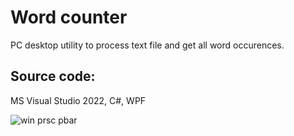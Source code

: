 # Word counter
PC desktop utility to process text file and get all word occurences.

Source code:
-------------
MS Visual Studio 2022, C#, WPF

![win prsc pbar](https://user-images.githubusercontent.com/25845019/232343331-3089fd7f-2352-4df4-98f0-442805531034.png)
